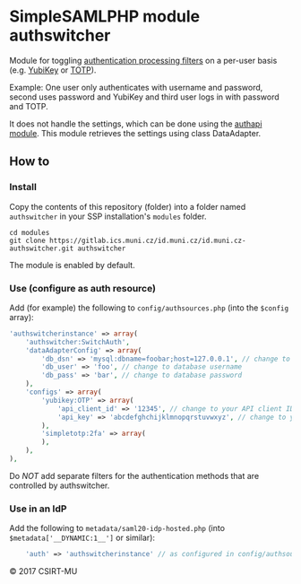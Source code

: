 # SimpleSAMLPHP module authswitcher

Module for toggling [authentication processing filters](https://simplesamlphp.org/docs/stable/simplesamlphp-authproc) on a per-user basis (e.g. [YubiKey](https://github.com/simplesamlphp/simplesamlphp-module-yubikey) or [TOTP](https://github.com/aidan-/SimpleTOTP)).

Example: One user only authenticates with username and password, second uses password and YubiKey and third user logs in with password and TOTP.

It does not handle the settings, which can be done using the [authapi module](https://gitlab.ics.muni.cz/id.muni.cz/id.muni.cz-authapi).
This module retrieves the settings using class DataAdapter.

## How to

### Install

Copy the contents of this repository (folder) into a folder named `authswitcher` in your SSP installation's `modules` folder.

```
cd modules
git clone https://gitlab.ics.muni.cz/id.muni.cz/id.muni.cz-authswitcher.git authswitcher
```

The module is enabled by default.

### Use (configure as auth resource)

Add (for example) the following to `config/authsources.php` (into the `$config` array):

```php
'authswitcherinstance' => array(
    'authswitcher:SwitchAuth',
    'dataAdapterConfig' => array(
        'db_dsn' => 'mysql:dbname=foobar;host=127.0.0.1', // change to match your database settings
        'db_user' => 'foo', // change to database username
        'db_pass' => 'bar', // change to database password
    ),
    'configs' => array(
        'yubikey:OTP' => array(
            'api_client_id' => '12345', // change to your API client ID
            'api_key' => 'abcdefghchijklmnopqrstuvwxyz', // change to your API key
        ),
        'simpletotp:2fa' => array(
        ),
    ),
),
```

Do *NOT* add separate filters for the authentication methods that are controlled by authswitcher.

### Use in an IdP

Add the following to `metadata/saml20-idp-hosted.php` (into `$metadata['__DYNAMIC:1__']` or similar):

```php
    'auth' => 'authswitcherinstance' // as configured in config/authsources.php
```


© 2017 CSIRT-MU
